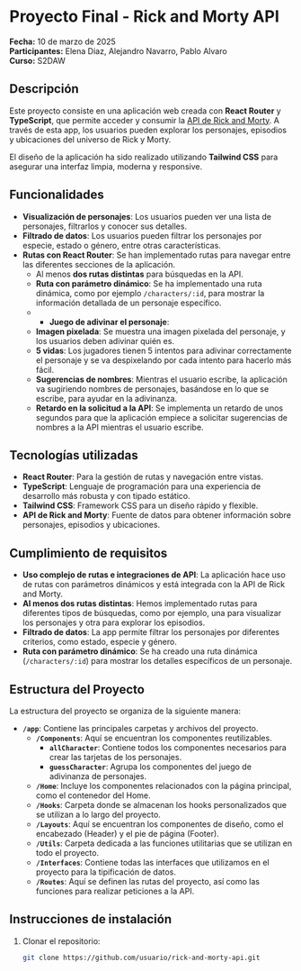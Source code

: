# Proyecto Final - Rick and Morty API

**Fecha:** 10 de marzo de 2025  
**Participantes:** Elena Diaz, Alejandro Navarro, Pablo Alvaro  
**Curso:** S2DAW

## Descripción

Este proyecto consiste en una aplicación web creada con **React Router** y **TypeScript**, que permite acceder y consumir la [API de Rick and Morty](https://rickandmortyapi.com/). A través de esta app, los usuarios pueden explorar los personajes, episodios y ubicaciones del universo de Rick y Morty.

El diseño de la aplicación ha sido realizado utilizando **Tailwind CSS** para asegurar una interfaz limpia, moderna y responsive.

## Funcionalidades

- **Visualización de personajes**: Los usuarios pueden ver una lista de personajes, filtrarlos y conocer sus detalles.
- **Filtrado de datos**: Los usuarios pueden filtrar los personajes por especie, estado o género, entre otras características.
- **Rutas con React Router**: Se han implementado rutas para navegar entre las diferentes secciones de la aplicación.
  - Al menos **dos rutas distintas** para búsquedas en la API.
  - **Ruta con parámetro dinámico**: Se ha implementado una ruta dinámica, como por ejemplo `/characters/:id`, para mostrar la información detallada de un personaje específico.
  - - **Juego de adivinar el personaje**:
  - **Imagen pixelada**: Se muestra una imagen pixelada del personaje, y los usuarios deben adivinar quién es.
  - **5 vidas**: Los jugadores tienen 5 intentos para adivinar correctamente el personaje y se va despixelando por cada intento para hacerlo más fácil.
  - **Sugerencias de nombres**: Mientras el usuario escribe, la aplicación va sugiriendo nombres de personajes, basándose en lo que se escribe, para ayudar en la adivinanza.
  - **Retardo en la solicitud a la API**: Se implementa un retardo de unos segundos para que la aplicación empiece a solicitar sugerencias de nombres a la API mientras el usuario escribe.

## Tecnologías utilizadas

- **React Router**: Para la gestión de rutas y navegación entre vistas.
- **TypeScript**: Lenguaje de programación para una experiencia de desarrollo más robusta y con tipado estático.
- **Tailwind CSS**: Framework CSS para un diseño rápido y flexible.
- **API de Rick and Morty**: Fuente de datos para obtener información sobre personajes, episodios y ubicaciones.

## Cumplimiento de requisitos

- **Uso complejo de rutas e integraciones de API**: La aplicación hace uso de rutas con parámetros dinámicos y está integrada con la API de Rick and Morty.
- **Al menos dos rutas distintas**: Hemos implementado rutas para diferentes tipos de búsquedas, como por ejemplo, una para visualizar los personajes y otra para explorar los episodios.
- **Filtrado de datos**: La app permite filtrar los personajes por diferentes criterios, como estado, especie y género.
- **Ruta con parámetro dinámico**: Se ha creado una ruta dinámica (`/characters/:id`) para mostrar los detalles específicos de un personaje.

## Estructura del Proyecto

La estructura del proyecto se organiza de la siguiente manera:

- **`/app`**: Contiene las principales carpetas y archivos del proyecto.
  - **`/Components`**: Aquí se encuentran los componentes reutilizables.
    - **`allCharacter`**: Contiene todos los componentes necesarios para crear las tarjetas de los personajes.
    - **`guessCharacter`**: Agrupa los componentes del juego de adivinanza de personajes.
  - **`/Home`**: Incluye los componentes relacionados con la página principal, como el contenedor del Home.
  - **`/Hooks`**: Carpeta donde se almacenan los hooks personalizados que se utilizan a lo largo del proyecto.
  - **`/Layouts`**: Aquí se encuentran los componentes de diseño, como el encabezado (Header) y el pie de página (Footer).
  - **`/Utils`**: Carpeta dedicada a las funciones utilitarias que se utilizan en todo el proyecto.
  - **`/Interfaces`**: Contiene todas las interfaces que utilizamos en el proyecto para la tipificación de datos.
  - **`/Routes`**: Aquí se definen las rutas del proyecto, así como las funciones para realizar peticiones a la API.



## Instrucciones de instalación

1. Clonar el repositorio:
   ```bash
   git clone https://github.com/usuario/rick-and-morty-api.git

